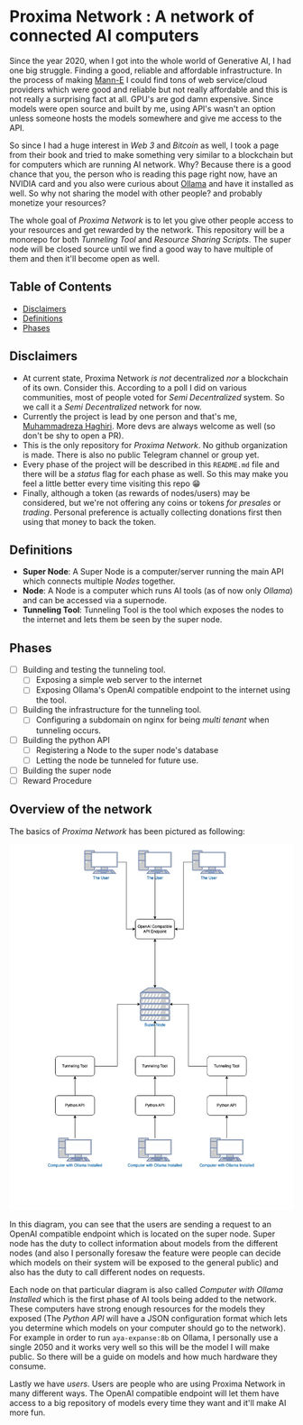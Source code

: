 # Proxima Network : A network of connected AI computers

Since the year 2020, when I got into the whole world of Generative AI, I had one big struggle. Finding a good, reliable and affordable infrastructure. In the process of making [Mann-E](https://mann-e.com) I could find tons of web service/cloud providers which were good and reliable but not really affordable and this is not really a surprising fact at all. GPU's are god damn expensive. Since models were open source and built by me, using API's wasn't an option unless someone hosts the models somewhere and give me access to the API.

So since I had a huge interest in _Web 3_ and _Bitcoin_ as well, I took a page from their book and tried to make something very similar to a blockchain but for computers which are running AI network. Why? Because there is a good chance that you, the person who is reading this page right now, have an NVIDIA card and you also were curious about [Ollama](https://ollama.com) and have it installed as well. So why not sharing the model with other people? and probably monetize your resources? 

The whole goal of _Proxima Network_ is to let you give other people access to your resources and get rewarded by the network. This repository will be a monorepo for both _Tunneling Tool_ and _Resource Sharing Scripts_. The super node will be closed source until we find a good way to have multiple of them and then it'll become open as well. 

## Table of Contents

- [Disclaimers](#disclaimers)
- [Definitions](#definitions)
- [Phases](#phases)

## Disclaimers

- At current state, Proxima Network _is not_ decentralized _nor_ a blockchain of its own. Consider this. According to a poll I did on various communities, most of people voted for _Semi Decentralized_ system. So we call it a _Semi Decentralized_ network for now. 
- Currently the project is lead by one person and that's me, [Muhammadreza Haghiri](https://haghiri75.com/en). More devs are always welcome as well (so don't be shy to open a PR). 
- This is the only repository for _Proxima Network_. No github organization is made. There is also no public Telegram channel or group yet.
- Every phase of the project will be described in this `README.md` file and there will be a _status_ flag for each phase as well. So this may make you feel a little better every time visiting this repo 😁
- Finally, although a token (as rewards of nodes/users) may be considered, but we're not offering any coins or tokens _for presales_ or _trading_. Personal preference is actually collecting donations first then using that money to back the token. 

## Definitions

- **Super Node**: A Super Node is a computer/server running the main API which connects multiple _Nodes_ together. 
- **Node**: A Node is a computer which runs AI tools (as of now only _Ollama_) and can be accessed via a supernode. 
- **Tunneling Tool**: Tunneling Tool is the tool which exposes the nodes to the internet and lets them be seen by the super node. 

## Phases

- [ ] Building and testing the tunneling tool. 
    - [ ] Exposing a simple web server to the internet
    - [ ] Exposing Ollama's OpenAI compatible endpoint to the internet using the tool. 
- [ ] Building the infrastructure for the tunneling tool. 
    - [ ] Configuring a subdomain on nginx for being _multi tenant_ when tunneling occurs.
- [ ] Building the python API 
    - [ ] Registering a Node to the super node's database 
    - [ ] Letting the node be tunneled for future use. 
- [ ] Building the super node 
- [ ] Reward Procedure

## Overview of the network

The basics of _Proxima Network_ has been pictured as following: 

<p align="center">
    <img src="basic_diagram.jpg" />
</p>

In this diagram, you can see that the users are sending a request to an OpenAI compatible endpoint which is located on the super node. Super node has the duty to collect information about models from the different nodes (and also I personally foresaw the feature were people can decide which models on their system will be exposed to the general public) and also has the duty to call different nodes on requests. 

Each node on that particular diagram is also called _Computer with Ollama Installed_ which is the first phase of AI tools being added to the network. These computers have strong enough resources for the models they exposed (The _Python API_ will have a JSON configuration format which lets you determine which models on your computer should go to the network). For example in order to run `aya-expanse:8b` on Ollama, I personally use a single 2050 and it works very well so this will be the model I will make public. So there will be a guide on models and how much hardware they consume. 

Lastly we have _users_. Users are people who are using Proxima Network in many different ways. The OpenAI compatible endpoint will let them have access to a big repository of models every time they want and it'll make AI more fun. 